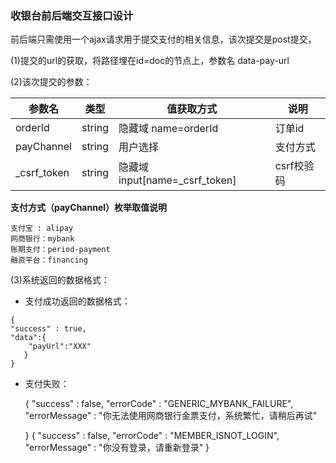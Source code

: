 ### 收银台前后端交互接口设计

 
   前后端只需使用一个ajax请求用于提交支付的相关信息，该次提交是post提交，
   
   (1)提交的url的获取，将路径埋在id=doc的节点上，参数名 data-pay-url
   
   (2)该次提交的参数：
   
   参数名   | 类型    | 值获取方式 | 说明
   ------- | -------| ------ | -----
   orderId | string | 隐藏域 name=orderId | 订单id
   payChannel | string | 用户选择        |支付方式
   _csrf_token | string | 隐藏域 input[name=_csrf_token]  | csrf校验码
   
   **支付方式（payChannel）枚举取值说明**
   
   ```
   支付宝 : alipay
   网商银行：mybank
   账期支付：period-payment
   融资平台：financing
   
   ```
   
   (3)系统返回的数据格式：
   
   * 支付成功返回的数据格式：
   
   ```
   {
   "success" : true,
   "data":{
   	   "payUrl":"XXX"
      }
   }
   ```
   *  支付失败：
     
        {
           "success" : false,
           "errorCode" : "GENERIC_MYBANK_FAILURE",
           "errorMessage" : "你无法使用网商银行金票支付，系统繁忙，请稍后再试"
           
        }
        {
        "success" : false,
           "errorCode" : "MEMBER_ISNOT_LOGIN",
           "errorMessage" : "你没有登录，请重新登录"
        }
